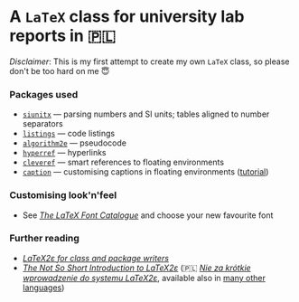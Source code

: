 #  A `LaTeX` class for university lab reports in 🇵🇱

*Disclaimer*: This is my first attempt to create my own `LaTeX` class, so please don't be too hard on me 😇

### Packages used
- [`siunitx`](https://ctan.org/pkg/siunitx) — parsing numbers and SI units; tables aligned to number separators
- [`listings`](https://ctan.org/pkg/listings) — code listings
- [`algorithm2e`](https://www.ctan.org/pkg/algorithm2e) — pseudocode
- [`hyperref`](https://ctan.org/pkg/hyperref) — hyperlinks
- [`cleveref`](https://ctan.org/pkg/cleveref) — smart references to floating environments
- [`caption`](https://www.ctan.org/pkg/caption) — customising captions in floating environments ([tutorial](http://www.peteryu.ca/tutorials/publishing/latex_captions))


### Customising look'n'feel
- See [_The LaTeX Font Catalogue_](http://www.tug.dk/FontCatalogue/mathfonts.html) and choose your new favourite font


### Further reading
- [_LaTeX2ε for class and package writers_](https://ctan.org/pkg/clsguide)
- [_The Not So Short Introduction to LaTeX2ε_](ftp://ftp.gust.org.pl/TeX/info/lshort/english/lshort.pdf)
(🇵🇱 [_Nie za krótkie wprowadzenie do systemu LaTeX2ε_](http://piotrkosoft.net/pub/mirrors/CTAN/info/lshort/polish/lshort2e.pdf), available also in [many other languages](https://ctan.org/tex-archive/info/lshort))
